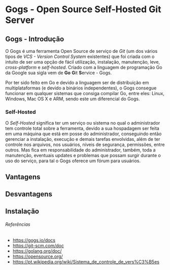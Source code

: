 # Gogs - Open Source Self-Hosted Git Server

## Gogs - Introdução
O Gogs é uma ferramenta Open Source de serviço de *Git* (um dos vários tipos de *VCS - Version Control System* existentes) que foi criada com o intuito de ser uma opção de fácil utilização, instalação, manutenção, leve, *cross-platform* e *self-hosted*. Criado com a linguagem de programação Go da Google sua sigla vem de
**Go** **G**it **S**ervice - Gogs.

Por ter sido feito em Go e devido a linguagem ser de distribuição em multiplataformas (e devido a binários independentes), o Gogs consegue funcionar em qualquer sistemas que consiga compilar Go, entre eles: Linux, Windows, Mac OS X e ARM, sendo este um diferencial do Gogs.

### Self-Hosted
O *Self-Hosted* significa ter um serviço ou sistema no qual o administrador tem controle total sobre a ferramenta, devido a sua hospadagem ser feita em uma máquina que está em posse do administrador, conseguindo então gerenciar a instalação, execução e demais tarefas envolvidas, além de ter controle nos arquivos, nos usuários, níveis de segurança, permissões, entre outros. Mas fica em responsabilidade do administrador, também, toda a manutenção, eventuais updates e problemas que possam surgir durante o uso do serviço, para tal o Gogs oferece um fórum para usuários.

## Vantagens

## Desvantagens

## Instalação

###### Referências
 - https://gogs.io/docs
 - https://git-scm.com/doc
 - https://golang.org/doc/
 - https://opensource.org/
 - https://pt.wikipedia.org/wiki/Sistema_de_controle_de_vers%C3%B5es
